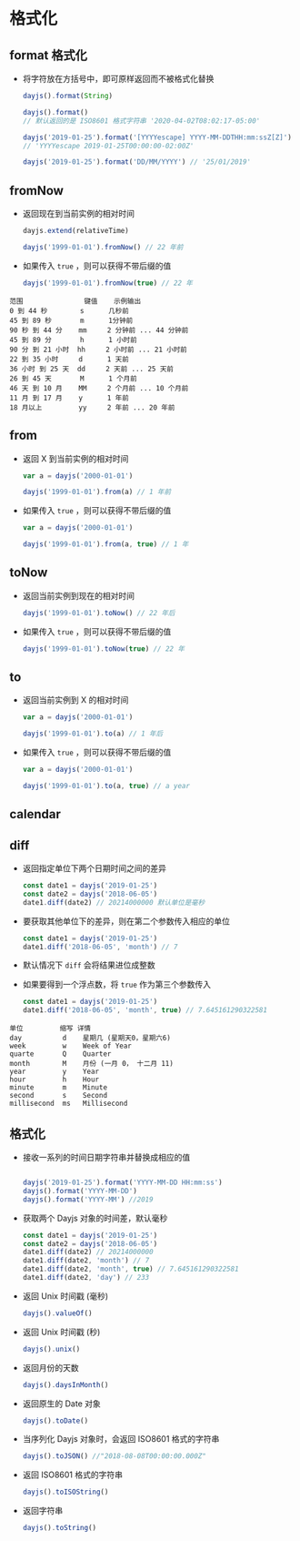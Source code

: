 # 格式化

## format 格式化

  + 将字符放在方括号中，即可原样返回而不被格式化替换

    ```js
    dayjs().format(String)
    ```

    ```js
    dayjs().format()
    // 默认返回的是 ISO8601 格式字符串 '2020-04-02T08:02:17-05:00'

    dayjs('2019-01-25').format('[YYYYescape] YYYY-MM-DDTHH:mm:ssZ[Z]')
    // 'YYYYescape 2019-01-25T00:00:00-02:00Z'

    dayjs('2019-01-25').format('DD/MM/YYYY') // '25/01/2019'
    ```

## fromNow

  + 返回现在到当前实例的相对时间

    ```js
    dayjs.extend(relativeTime)

    dayjs('1999-01-01').fromNow() // 22 年前
    ```

  + 如果传入 `true` ，则可以获得不带后缀的值

    ```js
    dayjs('1999-01-01').fromNow(true) // 22 年
    ```

  ```
  范围	           键值    示例输出
  0 到 44 秒        s      几秒前
  45 到 89 秒       m      1分钟前
  90 秒 到 44 分    mm     2 分钟前 ... 44 分钟前
  45 到 89 分       h      1 小时前
  90 分 到 21 小时  hh     2 小时前 ... 21 小时前
  22 到 35 小时     d      1 天前
  36 小时 到 25 天  dd     2 天前 ... 25 天前
  26 到 45 天       M      1 个月前
  46 天 到 10 月    MM     2 个月前 ... 10 个月前
  11 月 到 17 月    y      1 年前
  18 月以上         yy     2 年前 ... 20 年前
  ```

## from

  + 返回 X 到当前实例的相对时间

    ```js
    var a = dayjs('2000-01-01')

    dayjs('1999-01-01').from(a) // 1 年前
    ```

  + 如果传入 `true` ，则可以获得不带后缀的值

    ```js
    var a = dayjs('2000-01-01')

    dayjs('1999-01-01').from(a, true) // 1 年
    ```

## toNow

  + 返回当前实例到现在的相对时间

    ```js
    dayjs('1999-01-01').toNow() // 22 年后
    ```

  + 如果传入 `true` ，则可以获得不带后缀的值

    ```js
    dayjs('1999-01-01').toNow(true) // 22 年
    ```

## to

  + 返回当前实例到 X 的相对时间

    ```js
    var a = dayjs('2000-01-01')

    dayjs('1999-01-01').to(a) // 1 年后
    ```

  + 如果传入 `true` ，则可以获得不带后缀的值

    ```js
    var a = dayjs('2000-01-01')

    dayjs('1999-01-01').to(a, true) // a year
    ```

## calendar

## diff

  + 返回指定单位下两个日期时间之间的差异

    ```js
    const date1 = dayjs('2019-01-25')
    const date2 = dayjs('2018-06-05')
    date1.diff(date2) // 20214000000 默认单位是毫秒
    ```

  + 要获取其他单位下的差异，则在第二个参数传入相应的单位

    ```js
    const date1 = dayjs('2019-01-25')
    date1.diff('2018-06-05', 'month') // 7
    ```

  + 默认情况下 `diff` 会将结果进位成整数
  + 如果要得到一个浮点数，将 `true` 作为第三个参数传入

    ```js
    const date1 = dayjs('2019-01-25')
    date1.diff('2018-06-05', 'month', true) // 7.645161290322581
    ```

  ```
  单位         缩写 详情
  day          d    星期几 (星期天0，星期六6)
  week         w    Week of Year
  quarte       Q    Quarter
  month        M    月份 (一月 0， 十二月 11)
  year         y    Year
  hour         h    Hour
  minute       m    Minute
  second       s    Second
  millisecond  ms   Millisecond
  ```

## 格式化

  - 接收一系列的时间日期字符串并替换成相应的值

    ```js

    dayjs('2019-01-25').format('YYYY-MM-DD HH:mm:ss')
    dayjs().format('YYYY-MM-DD')
    dayjs().format('YYYY-MM') //2019
    ```

  - 获取两个 Dayjs 对象的时间差，默认毫秒

    ```js
    const date1 = dayjs('2019-01-25')
    const date2 = dayjs('2018-06-05')
    date1.diff(date2) // 20214000000
    date1.diff(date2, 'month') // 7
    date1.diff(date2, 'month', true) // 7.645161290322581
    date1.diff(date2, 'day') // 233

    ```

  - 返回 Unix 时间戳 (毫秒)

    ```js
    dayjs().valueOf()
    ```

  - 返回 Unix 时间戳 (秒)

    ```js
    dayjs().unix()
    ```

  - 返回月份的天数

    ```js
    dayjs().daysInMonth()
    ```

  - 返回原生的 Date 对象

    ```js
    dayjs().toDate()
    ```

  - 当序列化 Dayjs 对象时，会返回 ISO8601 格式的字符串

    ```js
    dayjs().toJSON() //"2018-08-08T00:00:00.000Z"
    ```

  - 返回 ISO8601 格式的字符串

    ```js
    dayjs().toISOString()
    ```

  - 返回字符串

    ```js
    dayjs().toString()
    ```



